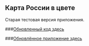 ## Карта России в цвете

Старая тестовая версия приложения.


###[Обновленный код здесь](https://github.com/univelopment/Russia_in_colour)


###[Обновлённое приложение здесь](https://univelopment.shinyapps.io/russiaincolour)
